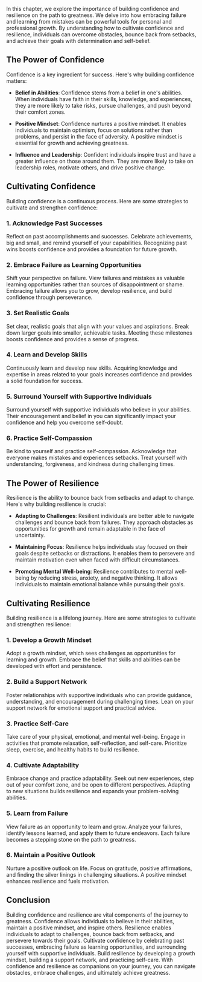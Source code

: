 
In this chapter, we explore the importance of building confidence and resilience on the path to greatness. We delve into how embracing failure and learning from mistakes can be powerful tools for personal and professional growth. By understanding how to cultivate confidence and resilience, individuals can overcome obstacles, bounce back from setbacks, and achieve their goals with determination and self-belief.

The Power of Confidence
-----------------------

Confidence is a key ingredient for success. Here's why building confidence matters:

* **Belief in Abilities**: Confidence stems from a belief in one's abilities. When individuals have faith in their skills, knowledge, and experiences, they are more likely to take risks, pursue challenges, and push beyond their comfort zones.

* **Positive Mindset**: Confidence nurtures a positive mindset. It enables individuals to maintain optimism, focus on solutions rather than problems, and persist in the face of adversity. A positive mindset is essential for growth and achieving greatness.

* **Influence and Leadership**: Confident individuals inspire trust and have a greater influence on those around them. They are more likely to take on leadership roles, motivate others, and drive positive change.

Cultivating Confidence
----------------------

Building confidence is a continuous process. Here are some strategies to cultivate and strengthen confidence:

### 1. Acknowledge Past Successes

Reflect on past accomplishments and successes. Celebrate achievements, big and small, and remind yourself of your capabilities. Recognizing past wins boosts confidence and provides a foundation for future growth.

### 2. Embrace Failure as Learning Opportunities

Shift your perspective on failure. View failures and mistakes as valuable learning opportunities rather than sources of disappointment or shame. Embracing failure allows you to grow, develop resilience, and build confidence through perseverance.

### 3. Set Realistic Goals

Set clear, realistic goals that align with your values and aspirations. Break down larger goals into smaller, achievable tasks. Meeting these milestones boosts confidence and provides a sense of progress.

### 4. Learn and Develop Skills

Continuously learn and develop new skills. Acquiring knowledge and expertise in areas related to your goals increases confidence and provides a solid foundation for success.

### 5. Surround Yourself with Supportive Individuals

Surround yourself with supportive individuals who believe in your abilities. Their encouragement and belief in you can significantly impact your confidence and help you overcome self-doubt.

### 6. Practice Self-Compassion

Be kind to yourself and practice self-compassion. Acknowledge that everyone makes mistakes and experiences setbacks. Treat yourself with understanding, forgiveness, and kindness during challenging times.

The Power of Resilience
-----------------------

Resilience is the ability to bounce back from setbacks and adapt to change. Here's why building resilience is crucial:

* **Adapting to Challenges**: Resilient individuals are better able to navigate challenges and bounce back from failures. They approach obstacles as opportunities for growth and remain adaptable in the face of uncertainty.

* **Maintaining Focus**: Resilience helps individuals stay focused on their goals despite setbacks or distractions. It enables them to persevere and maintain motivation even when faced with difficult circumstances.

* **Promoting Mental Well-being**: Resilience contributes to mental well-being by reducing stress, anxiety, and negative thinking. It allows individuals to maintain emotional balance while pursuing their goals.

Cultivating Resilience
----------------------

Building resilience is a lifelong journey. Here are some strategies to cultivate and strengthen resilience:

### 1. Develop a Growth Mindset

Adopt a growth mindset, which sees challenges as opportunities for learning and growth. Embrace the belief that skills and abilities can be developed with effort and persistence.

### 2. Build a Support Network

Foster relationships with supportive individuals who can provide guidance, understanding, and encouragement during challenging times. Lean on your support network for emotional support and practical advice.

### 3. Practice Self-Care

Take care of your physical, emotional, and mental well-being. Engage in activities that promote relaxation, self-reflection, and self-care. Prioritize sleep, exercise, and healthy habits to build resilience.

### 4. Cultivate Adaptability

Embrace change and practice adaptability. Seek out new experiences, step out of your comfort zone, and be open to different perspectives. Adapting to new situations builds resilience and expands your problem-solving abilities.

### 5. Learn from Failure

View failure as an opportunity to learn and grow. Analyze your failures, identify lessons learned, and apply them to future endeavors. Each failure becomes a stepping stone on the path to greatness.

### 6. Maintain a Positive Outlook

Nurture a positive outlook on life. Focus on gratitude, positive affirmations, and finding the silver linings in challenging situations. A positive mindset enhances resilience and fuels motivation.

Conclusion
----------

Building confidence and resilience are vital components of the journey to greatness. Confidence allows individuals to believe in their abilities, maintain a positive mindset, and inspire others. Resilience enables individuals to adapt to challenges, bounce back from setbacks, and persevere towards their goals. Cultivate confidence by celebrating past successes, embracing failure as learning opportunities, and surrounding yourself with supportive individuals. Build resilience by developing a growth mindset, building a support network, and practicing self-care. With confidence and resilience as companions on your journey, you can navigate obstacles, embrace challenges, and ultimately achieve greatness.
